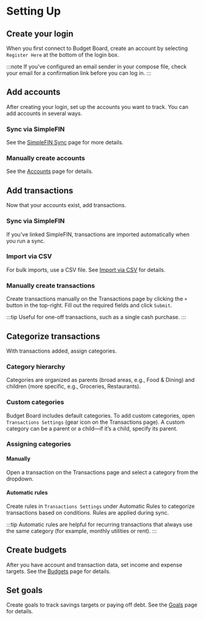 # Setting Up

## Create your login

When you first connect to Budget Board, create an account by selecting `Register Here` at the bottom of the login box.

:::note
If you've configured an email sender in your compose file, check your email for a confirmation link before you can log in.
:::

## Add accounts

After creating your login, set up the accounts you want to track. You can add accounts in several ways.

### Sync via SimpleFIN

See the [SimpleFIN Sync](../features/importing-data/simplefin-sync#getting-started) page for more details.

### Manually create accounts

See the [Accounts](../features/accounts#creating-accounts) page for details.

## Add transactions

Now that your accounts exist, add transactions.

### Sync via SimpleFIN

If you've linked SimpleFIN, transactions are imported automatically when you run a sync.

### Import via CSV

For bulk imports, use a CSV file. See [Import via CSV](../features/importing-data/csv-import) for details.

### Manually create transactions

Create transactions manually on the Transactions page by clicking the `+` button in the top-right. Fill out the required fields and click `Submit`.

:::tip
Useful for one-off transactions, such as a single cash purchase.
:::

## Categorize transactions

With transactions added, assign categories.

### Category hierarchy

Categories are organized as parents (broad areas, e.g., Food & Dining) and children (more specific, e.g., Groceries, Restaurants).

### Custom categories

Budget Board includes default categories. To add custom categories, open `Transactions Settings` (gear icon on the Transactions page). A custom category can be a parent or a child—if it’s a child, specify its parent.

### Assigning categories

#### Manually

Open a transaction on the Transactions page and select a category from the dropdown.

#### Automatic rules

Create rules in `Transactions Settings` under Automatic Rules to categorize transactions based on conditions. Rules are applied during sync.

:::tip
Automatic rules are helpful for recurring transactions that always use the same category (for example, monthly utilities or rent).
:::

## Create budgets

After you have account and transaction data, set income and expense targets. See the [Budgets](../features/budgets.mdx) page for details.

## Set goals

Create goals to track savings targets or paying off debt. See the [Goals](../features/goals.mdx) page for details.
